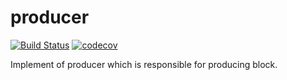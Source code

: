 # producer

[![Build Status](https://circleci.com/gh/DSiSc/producer/tree/master.svg?style=shield)](https://circleci.com/gh/DSiSc/producer/tree/master)
[![codecov](https://codecov.io/gh/DSiSc/producer/branch/master/graph/badge.svg)](https://codecov.io/gh/DSiSc/producer)

Implement of producer which is responsible for producing block.

